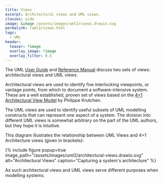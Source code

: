 ```yaml
---
title: Views
excerpt: Architectural views and UML views.
classes: wide
image: &image /assets/images/uml2/views.drawio.svg
permalink: /uml2/views.html
tags:
  - UML
header:
  teaser: *image
  overlay_image: *image
  overlay_filter: 0.5
---
```

The UML [User Guide](https://dl.acm.org/doi/book/10.5555/1088874) and [Reference Manual](https://dl.acm.org/doi/10.5555/993859) discuss two sets of views: architectural views and UML views.

Architectural views are used to identify five interlocking viewpoints, or vantage points, from which to document a software-intensive system. These are a well established, proven set of views based on the [4+1 Architectural View Model](https://en.wikipedia.org/wiki/4%2B1_architectural_view_model) by Philippe Krutchen.

The UML views are used to identify useful subsets of UML modelling constructs that can represent one aspect of a system. The division into different UML views is somewhat arbitrary on the part of the UML authors, but they hope it is intuitive.

This diagram illustrates the relationship between UML Views and 4+1 Architecture views (given in brackets):

{% include figure popup=true image_path="/assets/images/uml2/architectural-views.drawio.svg" alt="Architectural Views" caption="Capturing a system's architecture" %}

As such architectural views and UML views serve different purposes when modelling systems.

